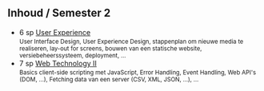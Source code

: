 Inhoud **/ Semester 2**
----------------

- 6 sp [User Experience](https://bamaflexweb.arteveldehs.be/BMFUIDetailxOLOD.aspx?a=102967&b=5&c=1)  
  <small>User Interface Design, User Experience Design, stappenplan om nieuwe media te realiseren,  lay-out for screens, bouwen van een statische website, versiebeheerssysteem, deployment, …</small>
- 7 sp [Web Technology II](https://bamaflexweb.arteveldehs.be/BMFUIDetailxOLOD.aspx?a=97792&b=5&c=1)  
  <small>Basics client-side scripting met JavaScript, Error Handling, Event Handling, Web API's (DOM, …), Fetching data van een server (CSV, XML, JSON, …), …</small>